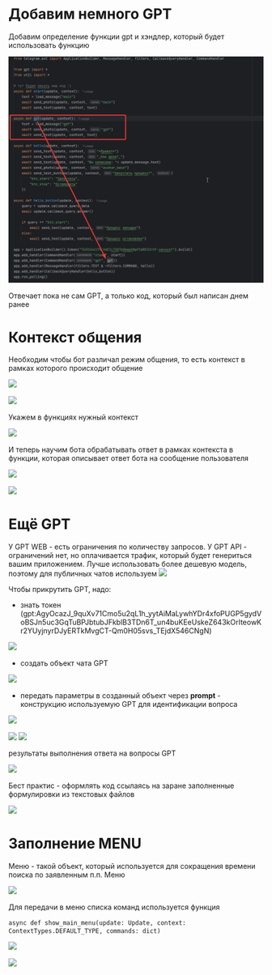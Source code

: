# Добавим немного GPT

Добавим определение функции gpt и хэндлер, который будет использовать функцию

![](../_picturres/image_20250325224054.png)

Отвечает пока не сам GPT, а только код, который был написан днем ранее

# Контекст общения

Необходим чтобы бот различал режим общения, то есть контекст в рамках которого происходит общение

![](_picturres/image_20250325224720.png)

![](_picturres/image_20250325224849.png)

Укажем в функциях нужный контекст

![](_picturres/image_20250325225224.png)

И теперь научим бота обрабатывать ответ в рамках контекста в функции, которая описывает ответ бота на сообщение пользователя

![](_picturres/image_20250325225704.png)

![](_picturres/image_20250325230322.png)


# Ещё GPT

У GPT WEB - есть ограничения по количеству запросов. 
У GPT API - ограничений нет, но оплачивается трафик, который будет генериться вашим приложением.
Лучше использовать более дешевую модель, поэтому для публичных чатов используем
![](_picturres/image_20250326000048.png)

Чтобы прикрутить GPT, надо:
- знать токен (gpt:AgyOcazJ_9quXv71Cmo5u2qL1h_yytAiMaLywhYDr4xfoPUGP5gydVoBSJn5uc3GqTuBPJbtubJFkblB3TDn6T_un4buKEeUskeZ643kOrIteowKr2YUyjnyrDJyERTkMvgCT-Qm0H05svs_TEjdX546CNgN)

![](_picturres/image_20250325233844.png)

- создать объект чата GPT

![](_picturres/image_20250325234049.png)

- передать параметры в созданный объект через **prompt** - конструкцию используемую GPT для идентификации вопроса

![](_picturres/image_20250325234514.png)

![](_picturres/image_20250325234736.png)
![](_picturres/image_20250325235726.png)


результаты выполнения ответа на вопросы GPT

![](_picturres/image_20250325235755.png)


Бест практис - оформлять код ссылаясь на заране заполненные формулировки из текстовых файлов

![](_picturres/image_20250326002135.png)

# Заполнение MENU

Меню - такой объект, который используется для сокращения времени поиска по заявленным п.п. Меню

![](_picturres/image_20250326002351.png)

Для передачи в меню списка команд используется функция
```
async def show_main_menu(update: Update, context: ContextTypes.DEFAULT_TYPE, commands: dict)
```

![](_picturres/image_20250326002444.png)

![](_picturres/image_20250326003840.png)


